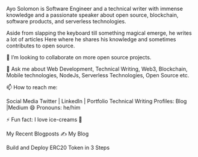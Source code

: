 Ayo Solomon is Software Engineer and a technical writer with immense knowledge and a passionate speaker about open source, blockchain, software products, and serverless technologies.

Aside from slapping the keyboard till something magical emerge, he writes a lot of articles Here where he shares his knowledge and sometimes contributes to open source.

👯 I’m looking to collaborate on more open source projects.

💬 Ask me about Web Development, Technical Writing, Web3, Blockchain, Mobile technologies, NodeJs, Serverless Technologies, Open Source etc.

📫 How to reach me:

Social Media
Twitter | LinkedIn | Portfolio 
Technical Writing Profiles:
Blog |Medium 
😄 Pronouns: he/him

⚡ Fun fact: I love ice-creams 🥳

My Recent Blogposts ✍️
My Blog

Build and Deploy ERC20 Token in 3 Steps
